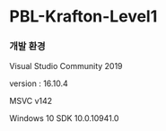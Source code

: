 # PBL-Krafton-Level1

### 개발 환경
Visual Studio Community 2019

version : 16.10.4

MSVC v142

Windows 10 SDK 10.0.10941.0
